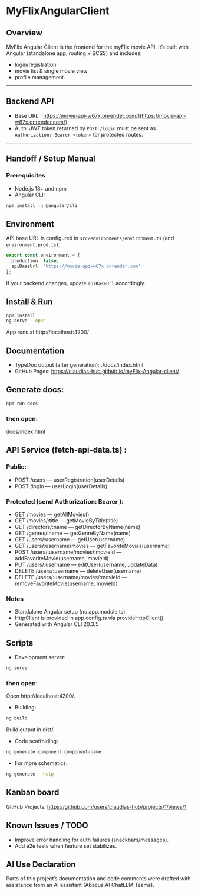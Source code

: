 # MyFlixAngularClient

## Overview
MyFlix Angular Client is the frontend for the myFlix movie API. It’s built with Angular (standalone app, routing + SCSS) and includes: 
- login/registration 
- movie list & single movie view
- profile management.

---

## Backend API
- Base URL: [https://movie-api-w67x.onrender.com/](https://movie-api-w67x.onrender.com/)
- Auth: JWT token returned by `POST /login` must be sent as `Authorization: Bearer <token>` for protected routes.

---

## Handoff / Setup Manual

### Prerequisites
- Node.js 18+ and npm
- Angular CLI:

```bash
npm install -g @angular/cli
```

## Environment
API base URL is configured in `src/environments/environment.ts` (and `environment.prod.ts`):

```ts
export const environment = {
  production: false,
  apiBaseUrl: 'https://movie-api-w67x.onrender.com'
};
```
If your backend changes, update `apiBaseUrl` accordingly.


## Install & Run

```bash
npm install
ng serve --open
```
App runs at http://localhost:4200/


## Documentation
- TypeDoc output (after generation): ./docs/index.html
- GitHub Pages: https://claudias-hub.github.io/myFlix-Angular-client/

## Generate docs:

```bash
npm run docs
```

### then open:
docs/index.html


## API Service (fetch-api-data.ts) :
### Public:
- POST /users — userRegistration(userDetails)
- POST /login — userLogin(userDetails)

### Protected (send Authorization: Bearer <token>):
- GET /movies — getAllMovies()
- GET /movies/:title — getMovieByTitle(title)
- GET /directors/:name — getDirectorByName(name)
- GET /genres/:name — getGenreByName(name)
- GET /users/:username — getUser(username)
- GET /users/:username/movies — getFavoriteMovies(username)
- POST /users/:username/movies/:movieId — addFavoriteMovie(username, movieId)
- PUT /users/:username — editUser(username, updateData)
- DELETE /users/:username — deleteUser(username)
- DELETE /users/:username/movies/:movieId — removeFavoriteMovie(username, movieId)

### Notes
- Standalone Angular setup (no app.module.ts).
- HttpClient is provided in app.config.ts via provideHttpClient().
- Generated with Angular CLI 20.3.5

## Scripts
- Development server:

```bash
ng serve
```
### then open:
Open http://localhost:4200/.

- Building:

```bash
ng build
```

Build output in dist/.

- Code scaffolding:

```bash
ng generate component component-name
```

- For more schematics: 

```bash
ng generate --help
```

## Kanban board
GitHub Projects: https://github.com/users/claudias-hub/projects/1/views/1

## Known Issues / TODO
- Improve error handling for auth failures (snackbars/messages).
- Add e2e tests when feature set stabilizes.

## AI Use Declaration
Parts of this project’s documentation and code comments were drafted with assistance from an AI assistant (Abacus.AI ChatLLM Teams).

